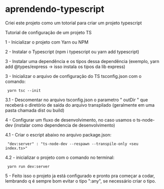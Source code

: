 # aprendendo-typescript

Criei este projeto como um totorial para criar um projeto typescript

Tutorial de configuração de um projeto TS

1 - Inicializar o projeto com Yarn ou NPM

2 - Instalar o Typescript (npm i typescript ou yarn add typescript)

3 - Instalar uma dependência e os tipos dessa dependência (exemplo, yarn add @types/express -> isso instala os tipos da lib express)

3 - Inicializar o arquivo de configuração do TS tsconfig.json com  o comando:

     yarn tsc --init
     
3.1 - Descomentar no arquivo tsconfig.json o parametro " outDir " que receberá o diretório de saída do arquivo transpilado (geralmente em uma pasta chamada dist ou build)
     
4 - Configurar um fluxo de desenvolvimento, no caso usamos o ts-node-dev (instalar como dependencia de desenvolvimento)

4.1 - Criar o escript abaixo no arquivo package.json:
     
     "dev:server" : "ts-node-dev --respawn --transpile-only <seu index.ts>"
     
4.2 - inicializar o projeto com o comando no terminal:
     
     yarn run dev:server

5 - Feito isso o projeto ja está configurado e pronto pra começar a codar, lembrando q é sempre bom evitar o tipo ":any", se necessário criar o tipo.

